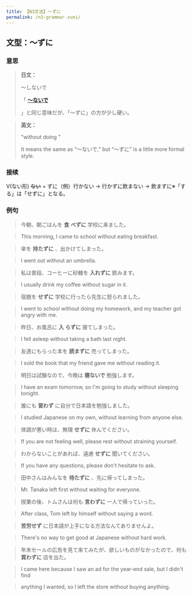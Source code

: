 ```yaml
---
title: 【N3文法】〜ずに
permalink: /n3-grammar-zuni/
---
```


## 文型：〜ずに

### 意思

> **日文：**
> 
> 〜しないで
> 
> 「 **[〜ないで](https://nihongokyoshi-net.com/2018/04/20/jlptn5-grammar-naide/)**
> 
> 」と同じ意味だが、「〜ずに」の方が少し硬い。


> **英文：**
> 
> "without doing "
> 
> It means the same as “～ないで,” but “～ずに” is a little more formal style.


### 接续

V(ない形) ~~ない~~ \+ ずに（例）行かない → 行かずに飲まない → 飲まずに※「する」は「せずに」となる。

### 例句

> 今朝、朝ごはんを **食** **べずに** 学校に来ました。

> This morning, I came to school without eating breakfast.

> 傘を **持たずに** 、出かけてしまった。

> I went out without an umbrella.

> 私は普段、コーヒーに砂糖を **入れずに** 飲みます。

> I usually drink my coffee without sugar in it.

> 宿題を **せずに** 学校に行ったら先生に怒られました。

> I went to school without doing my homework, and my teacher got angry with me.

> 昨日、お風呂に **入** **らずに** 寝てしまった。

> I fell asleep without taking a bath last night.

> 友達にもらった本を **読まずに** 売ってしまった。

> I sold the book that my friend gave me without reading it.

> 明日は試験なので、今晩は **寝ないで** 勉強します。

> I have an exam tomorrow, so I'm going to study without sleeping tonight.

> 誰にも **習わず** に自分で日本語を勉強しました。

> I studied Japanese on my own, without learning from anyone else.

> 体調が悪い時は、無理 **せずに** 休んでください。

> If you are not feeling well, please rest without straining yourself.

> わからないことがあれば、遠慮 **せずに** 聞いてください。

> If you have any questions, please don't hesitate to ask.

> 田中さんはみんなを **待たずに** 、先に帰ってしまった。

> Mr. Tanaka left first without waiting for everyone.

> 授業の後、トムさんは何も **言わずに** 一人で帰っていった。

> After class, Tom left by himself without saying a word.

> **苦労せず** に日本語が上手になる方法なんてありませんよ。

> There's no way to get good at Japanese without hard work.

> 年末セールの広告を見て来てみたが、欲しいものがなかったので、何も **買わずに** 店を出た。

> I came here because I saw an ad for the year-end sale, but I didn't find

> anything I wanted, so I left the store without buying anything.

